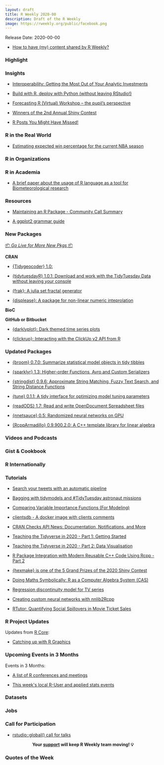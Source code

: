```yaml
---
layout: draft
title: R Weekly 2020-00
description: Draft of the R Weekly
image: https://rweekly.org/public/facebook.png
---
```


Release Date: 2020-00-00

+ [How to have (my) content shared by R Weekly?](https://github.com/rweekly/rweekly.org#how-to-have-my-content-shared-by-r-weekly)


###  Highlight



### Insights

+ [Interoperability: Getting the Most Out of Your Analytic Investments](https://blog.rstudio.com/2020/07/15/interoperability-maximize-analytic-investments/)

+ [Build with R, deploy with Python (without leaving RStudio!)](https://hfshr.netlify.app/posts/2020-07-14-deploy-model/)

+ [Forecasting R (Virtual) Workshop – the pupil’s perspective](https://nhsrcommunity.com/blog/forecasting-r-virtual-workshop-the-pupils-perspective/)

+ [Winners of the 2nd Annual Shiny Contest](https://blog.rstudio.com/2020/07/13/winners-of-the-2nd-shiny-contest/)

+ [R Posts You Might Have Missed!](https://alastairrushworth.github.io/R-Posts-You-Might-Have-Missed!/)

### R in the Real World

+ [Estimating expected win percentage for the current NBA season](https://jtcies.com/2020/07/how-would-the-nba-season-have-finished/)

###  R in Organizations



###  R in Academia

+ [A brief paper about the usage of R language as a tool for Biometeorological research](https://www.mdpi.com/2073-4433/11/7/682)

###  Resources

+ [Maintaining an R Package - Community Call Summary](https://ropensci.org/blog/2020/07/14/commcall-maintaining-pkg/)

+ [A ggplot2 grammar guide](https://evamaerey.github.io/ggplot2_grammar_guide/about)

###  New Packages

<p class="added-hostname"><a href="https://rweekly.org/live" target="_blank" class="externalLink">📦 <i>Go Live for More New Pkgs</i> 📦</a></p>

**CRAN**

+ [{Tidygeocoder} 1.0:](https://jessecambon.github.io/2020/07/15/tidygeocoder-1-0-0.html)

+ [{tidytuesdayR} 1.0.1: Download and work with the TidyTuesday Data without leaving your console](https://github.com/thebioengineer/tidytuesdayR)

+ [{frak}: A julia set fractal generator](https://coolbutuseless.github.io/2020/07/16/introducing-frak-a-julia-set-fractal-generator/)

+ [{displease}: A package for non-linear numeric inteprolation](https://coolbutuseless.github.io/2020/07/14/introducing-displease-a-package-for-non-linear-numeric-inteprolation/)

**BioC**



**GitHub or Bitbucket**

+ [{darklyplot}: Dark themed time series plots](http://lenkiefer.com/2020/07/03/using-darklyplot/)

+ [{clickrup}: Interacting with the ClickUp v2 API from R](https://github.com/psolymos/clickrup)

### Updated Packages

+ [{broom} 0.7.0: Summarize statistical model objects in tidy tibbles](https://www.tidyverse.org/blog/2020/07/broom-0-7-0/)

+ [{sparklyr} 1.3: Higher-order Functions, Avro and Custom Serializers](https://blog.rstudio.com/2020/07/16/sparklyr-1-3/)

+ [{stringdist} 0.9.6: Approximate String Matching, Fuzzy Text Search, and String Distance Functions](http://www.markvanderloo.eu/yaRb/2020/07/16/stringdist-0-9-6-on-cran-new-features/)

+ [{tune} 0.1.1: A tidy interface for optimizing model tuning parameters](https://www.tidyverse.org/blog/2020/07/tune-0-1-1/)

+ [{readODS} 1.7: Read and write OpenDocument Spreadsheet files](http://chainsawriot.com/mannheim/2020/07/12/readODS.html)

+ [{nnetsauce} 0.5: Randomized neural networks on GPU](https://thierrymoudiki.github.io/blog/2020/07/17/python/r/quasirandomizednn/nnetsauce-new-version)

+ [{RcppArmadillo} 0.9.900.2.0: A C++ template library for linear algebra](http://dirk.eddelbuettel.com/blog/2020/07/17#rcpparmadillo_0.9.900.2.0)

###  Videos and Podcasts



### Gist & Cookbook



### R Internationally



###  Tutorials

+ [Search your tweets with an automatic pipeline](https://www.tillac-data.com/2020-search-your-tweets-with-an-automatic-pipeline/)

+ [Bagging with tidymodels and #TidyTuesday astronaut missions](https://juliasilge.com/blog/astronaut-missions-bagging/)

+ [Comparing Variable Importance Functions (For Modeling)](https://tonyelhabr.rbind.io/post/variable-importance-compare/)

+ [clientsdb - A docker image with clients comments](https://colinfay.me/clients-db/)

+ [CRAN Checks API News: Documentation, Notifications, and More](https://ropensci.org/technotes/2020/07/16/cran-checks-docs-notifications/)

+ [Teaching the Tidyverse in 2020 - Part 1: Getting Started](https://education.rstudio.com/blog/2020/07/teaching-the-tidyverse-in-2020-part-1-getting-started/)

+ [Teaching the Tidyverse in 2020 - Part 2: Data Visualisation](https://education.rstudio.com/blog/2020/07/teaching-the-tidyverse-in-2020-part-2-data-visualisation/)

+ [R Package Integration with Modern Reusable C++ Code Using Rcpp - Part 2](https://rviews.rstudio.com/2020/07/14/r-package-integration-with-modern-reusable-c-code-using-rcpp-part-2/)

+ [{hexmake} is one of the 5 Grand Prizes of the 2020 Shiny Contest](https://colinfay.me/hexmake-shiny-contest/)

+ [Doing Maths Symbolically: R as a Computer Algebra System (CAS)](https://blog.ephorie.de/doing-maths-symbolically-r-as-a-computer-algebra-system-cas)

+ [Regression discontinuity model for TV series](https://freakonometrics.hypotheses.org/61131)

+ [Creating custom neural networks with nnlib2Rcpp](https://r-posts.com/creating-custom-neural-networks-with-nnlib2rcpp/)

+ [RTutor: Quantifying Social Spillovers in Movie Ticket Sales](http://skranz.github.io//r/2020/07/14/RTutor-Movies.html)

<!--<div class="post-more-begin></div><div class="post-more-end"></div>-->

###  R Project Updates

Updates from [R Core](http://developer.r-project.org/blosxom.cgi/R-devel/NEWS):

+ [Catching up with R Graphics](https://stattech.wordpress.fos.auckland.ac.nz/2020/07/14/2020-04-catching-up-with-r-graphics/)

###  Upcoming Events in 3 Months

Events in 3 Months:


+ [A list of R conferences and meetings](https://jumpingrivers.github.io/meetingsR/events.html)

+ [This week's local R-User and applied stats events](https://community.rstudio.com/c/irl)


### Datasets

### Jobs




###  Call for Participation

+ [rstudio::global() call for talks](https://blog.rstudio.com/2020/07/17/rstudio-global-call-for-talks/)

<p class="hide-support added-hostname support-rweekly" style="text-align: center;font-weight: bold;">Your <a class="non-visited externalLink" href="https://www.patreon.com/rweekly" onclick="pas(this)">support</a> will keep R Weekly team moving! 💡</p>

###  Quotes of the Week
